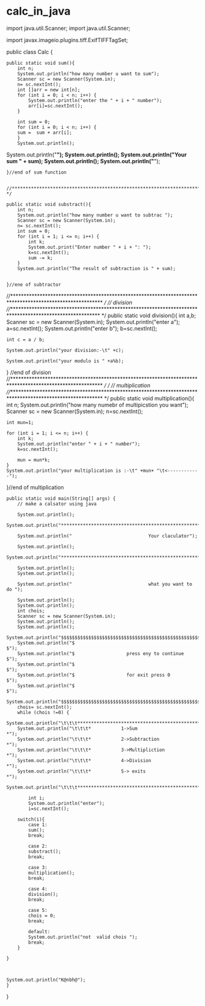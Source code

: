 # calc_in_java
 import java.util.Scanner;
import java.util.Scanner;

import javax.imageio.plugins.tiff.ExifTIFFTagSet;

public class Calc {

    public static void sum(){
        int n;
        System.out.println("how many number u want to sum");
        Scanner sc = new Scanner(System.in);
        n= sc.nextInt();
        int []arr = new int[n];
        for (int i = 0; i < n; i++) {
            System.out.println("enter the " + i + " number");
            arr[i]=sc.nextInt();
        }

        int sum = 0;
        for (int i = 0; i < n; i++) {
        sum =  sum + arr[i];
        }
        System.out.println();
System.out.println("********************************************************************");
System.out.println();
        System.out.println("Your sum " + sum);
        System.out.println();
        System.out.println("********************************************************************");

    }//end of sum function 


    //************************************************************************************************************* */

    public static void substract(){
        int n;
        System.out.println("how many number u want to subtrac ");
        Scanner sc = new Scanner(System.in);
        n= sc.nextInt();
        int sum = 0;
        for (int i = 1; i <= n; i++) {
            int k;
            System.out.print("Enter number " + i + ": ");
            k=sc.nextInt();
            sum -= k;
        }
        System.out.println("The result of subtraction is " + sum);
        

    }//ene of subtractor

//********************************************************************************************************** */
//                                                      division
//********************************************************************************************************** */
public static void division(){
    int a,b;
    Scanner sc = new Scanner(System.in);
    System.out.println("enter a");
    a=sc.nextInt();
    System.out.println("enter b");
    b=sc.nextInt();

    int c = a / b;

    System.out.println("your division:-\t" +c);

    System.out.println("your modulo is " +a%b);

} //end of division
//********************************************************************************************************** */ */
//                                                   multiplication
//************************************************************************************************************ */
public static void multiplication(){
    int n;
    System.out.println("how many numebr of multipicstion you want");
    Scanner sc = new Scanner(System.in);
    n=sc.nextInt();

    int mun=1;

    for (int i = 1; i <= n; i++) {
        int k;
        System.out.println("enter " + i + " number");
        k=sc.nextInt();

        mun = mun*k;
    }
    System.out.println("your multiplication is :-\t" +mun+ "\t<------------");
}//end of multiplication


    public static void main(String[] args) {
        // make a calsator using java 

        System.out.println();
        System.out.println("********************************************************************************************************");

        System.out.println("                            Your claculator");

        System.out.println();
        System.out.println("**********************************************************************************************************");

        System.out.println();
        System.out.println();

        System.out.println("                            what you want to do ");

        System.out.println();
        System.out.println();
        int chois;
        Scanner sc = new Scanner(System.in);
        System.out.println();
        System.out.println();
        System.out.println("$$$$$$$$$$$$$$$$$$$$$$$$$$$$$$$$$$$$$$$$$$$$$$$$$$$$$$$$$$$$$$$$$$$$$$$$$");
        System.out.println("$                                                                       $");
        System.out.println("$                   press eny to continue                               $");
        System.out.println("$                                                                       $");
        System.out.println("$                   for exit press 0                                    $");
        System.out.println("$                                                                       $");
        System.out.println("$$$$$$$$$$$$$$$$$$$$$$$$$$$$$$$$$$$$$$$$$$$$$$$$$$$$$$$$$$$$$$$$$$$$$$$$$");
        chois= sc.nextInt();
        while (chois !=0) {
        System.out.println("\t\t\t******************************************************************");
        System.out.println("\t\t\t*           1->Sum                                               *");
        System.out.println("\t\t\t*           2->Subtraction                                       *");
        System.out.println("\t\t\t*           3->Multipliction                                     *");
        System.out.println("\t\t\t*           4->Division                                          *");
        System.out.println("\t\t\t*           5-> exits                                            *");
        System.out.println("\t\t\t******************************************************************");

            int i;
            System.out.println("enter");
            i=sc.nextInt();
        
        switch(i){
            case 1:
            sum();
            break;

            case 2:
            substract();
            break;

            case 3:
            multiplication();
            break;

            case 4:
            division();
            break;

            case 5:
            chois = 0;
            break;

            default:
            System.out.println("not  valid chois ");
            break;
        }
        
    }
        


    System.out.println("K@nbh@");
    }
    
}
